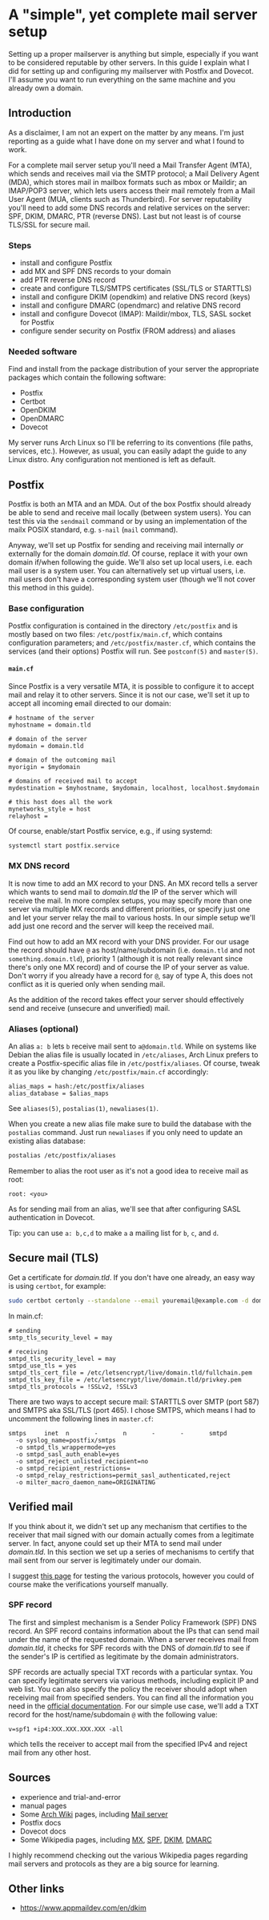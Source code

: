 # A "simple", yet complete mail server setup
Setting up a proper mailserver is anything but simple, especially if you want to be considered reputable by other servers. In this guide I explain what I did for setting up and configuring my mailserver with Postfix and Dovecot. I'll assume you want to run everything on the same machine and you already own a domain.




## Introduction
As a disclaimer, I am not an expert on the matter by any means. I'm just reporting as a guide what I have done on my server and what I found to work.

For a complete mail server setup you'll need a Mail Transfer Agent (MTA), which sends and receives mail via the SMTP protocol; a Mail Delivery Agent (MDA), which stores mail in mailbox formats such as mbox or Maildir; an IMAP/POP3 server, which lets users access their mail remotely from a Mail User Agent (MUA, clients such as Thunderbird). For server reputability you'll need to add some DNS records and relative services on the server: SPF, DKIM, DMARC, PTR (reverse DNS). Last but not least is of course TLS/SSL for secure mail.


### Steps
- install and configure Postfix
- add MX and SPF DNS records to your domain
- add PTR reverse DNS record
- create and configure TLS/SMTPS certificates (SSL/TLS or STARTTLS)
- install and configure DKIM (opendkim) and relative DNS record (keys)
- install and configure DMARC (opendmarc) and relative DNS record
- install and configure Dovecot (IMAP): Maildir/mbox, TLS, SASL socket for Postfix
- configure sender security on Postfix (FROM address) and aliases


### Needed software
Find and install from the package distribution of your server the appropriate packages which contain the following software:
- Postfix
- Certbot
- OpenDKIM
- OpenDMARC
- Dovecot

My server runs Arch Linux so I'll be referring to its conventions (file paths, services, etc.). However, as usual, you can easily adapt the guide to any Linux distro. Any configuration not mentioned is left as default.




## Postfix
Postfix is both an MTA and an MDA. Out of the box Postfix should already be able to send and receive mail locally (between system users). You can test this via the `sendmail` command or by using an implementation of the mailx POSIX standard, e.g. `s-nail` (`mail` command).

Anyway, we'll set up Postfix for sending and receiving mail internally *or* externally for the domain *domain.tld*. Of course, replace it with your own domain if/when following the guide. We'll also set up local users, i.e. each mail user is a system user. You can alternatively set up virtual users, i.e. mail users don't have a corresponding system user (though we'll not cover this method in this guide).


### Base configuration
Postfix configuration is contained in the directory `/etc/postfix` and is mostly based on two files: `/etc/postfix/main.cf`, which contains configuration parameters; and `/etc/postfix/master.cf`, which contains the services (and their options) Postfix will run. See `postconf(5)` and `master(5)`.

#### `main.cf`
Since Postfix is a very versatile MTA, it is possible to configure it to accept mail and relay it to other servers. Since it is not our case, we'll set it up to accept all incoming email directed to our domain:
```pfmain
# hostname of the server
myhostname = domain.tld

# domain of the server
mydomain = domain.tld

# domain of the outcoming mail
myorigin = $mydomain

# domains of received mail to accept
mydestination = $myhostname, $mydomain, localhost, localhost.$mydomain

# this host does all the work
mynetworks_style = host
relayhost =
```

Of course, enable/start Postfix service, e.g., if using systemd:
```sh
systemctl start postfix.service
```


### MX DNS record
It is now time to add an MX record to your DNS. An MX record tells a server which wants to send mail to *domain.tld* the IP of the server which will receive the mail. In more complex setups, you may specify more than one server via multiple MX records and different priorities, or specify just one and let your server relay the mail to various hosts. In our simple setup we'll add just one record and the server will keep the received mail.

Find out how to add an MX record with your DNS provider. For our usage the record should have `@` as host/name/subdomain (i.e. `domain.tld` and not `something.domain.tld`), priority 1 (although it is not really relevant since there's only one MX record) and of course the IP of your server as value. Don't worry if you already have a record for `@`, say of type A, this does not conflict as it is queried only when sending mail.

As the addition of the record takes effect your server should effectively send and receive (unsecure and unverified) mail.


### Aliases (optional)
An alias `a: b` lets `b` receive mail sent to `a@domain.tld`. While on systems like Debian the alias file is usually located in `/etc/aliases`, Arch Linux prefers to create a Postfix-specific alias file in `/etc/postfix/aliases`. Of course, tweak it as you like by changing `/etc/postfix/main.cf` accordingly:
```pfmain
alias_maps = hash:/etc/postfix/aliases
alias_database = $alias_maps
```
See `aliases(5)`, `postalias(1)`, `newaliases(1)`.

When you create a new alias file make sure to build the database with the `postalias` command. Just run `newaliases` if you only need to update an existing alias database:
```sh
postalias /etc/postfix/aliases
```

Remember to alias the root user as it's not a good idea to receive mail as root:
```
root: <you>
```

As for sending mail from an alias, we'll see that after configuring SASL authentication in Dovecot.

Tip: you can use `a: b,c,d` to make `a` a mailing list for `b`, `c`, and `d`.




## Secure mail (TLS)
Get a certificate for *domain.tld*. If you don't have one already, an easy way is using `certbot`, for example:
```sh
sudo certbot certonly --standalone --email youremail@example.com -d domain.tld
```

In main.cf:
```pfmain
# sending
smtp_tls_security_level = may

# receiving
smtpd_tls_security_level = may
smtpd_use_tls = yes
smtpd_tls_cert_file = /etc/letsencrypt/live/domain.tld/fullchain.pem
smtpd_tls_key_file = /etc/letsencrypt/live/domain.tld/privkey.pem
smtpd_tls_protocols = !SSLv2, !SSLv3
```

There are two ways to accept secure mail: STARTTLS over SMTP (port 587) and SMTPS aka SSL/TLS (port 465). I chose SMTPS, which means I had to uncomment the following lines in `master.cf`:
```pfmaster
smtps     inet  n       -       n       -       -       smtpd
  -o syslog_name=postfix/smtps
  -o smtpd_tls_wrappermode=yes
  -o smtpd_sasl_auth_enable=yes
  -o smtpd_reject_unlisted_recipient=no
  -o smtpd_recipient_restrictions=
  -o smtpd_relay_restrictions=permit_sasl_authenticated,reject
  -o milter_macro_daemon_name=ORIGINATING
```




## Verified mail
If you think about it, we didn't set up any mechanism that certifies to the receiver that mail signed with our domain actually comes from a legitimate server. In fact, anyone could set up their MTA to send mail under *domain.tld*. In this section we set up a series of mechanisms to certify that mail sent from our server is legitimately under our domain.

I suggest [this page](https://www.appmaildev.com/en/dkim) for testing the various protocols, however you could of course make the verifications yourself manually.


### SPF record
The first and simplest mechanism is a Sender Policy Framework (SPF) DNS record. An SPF record contains information about the IPs that can send mail under the name of the requested domain. When a server receives mail from *domain.tld*, it checks for SPF records with the DNS of *domain.tld* to see if the sender's IP is certified as legitimate by the domain administrators.

SPF records are actually special TXT records with a particular syntax. You can specify legitimate servers via various methods, including explicit IP and web list. You can also specify the policy the receiver should adopt when receiving mail from specified senders. You can find all the information you need in the [official documentation](http://www.open-spf.org/SPF_Record_Syntax). For our simple use case, we'll add a TXT record for the host/name/subdomain `@` with the following value:
```
v=spf1 +ip4:XXX.XXX.XXX.XXX -all
```
which tells the receiver to accept mail from the specified IPv4 and reject mail from any other host.




## Sources
- experience and trial-and-error
- manual pages
- Some [Arch Wiki](https://wiki.archlinux.org) pages, including [Mail server](https://wiki.archlinux.org/title/Mail_server)
- Postfix docs
- Dovecot docs
- Some Wikipedia pages, including [MX](https://en.wikipedia.org/wiki/MX_record), [SPF](https://en.wikipedia.org/wiki/Sender_Policy_Framework), [DKIM](https://en.wikipedia.org/wiki/DomainKeys_Identified_Mail), [DMARC](https://en.wikipedia.org/wiki/DMARC)

I highly recommend checking out the various Wikipedia pages regarding mail servers and protocols as they are a big source for learning.




## Other links
- https://www.appmaildev.com/en/dkim
